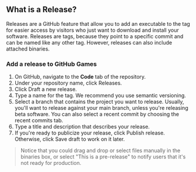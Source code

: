## What is a Release?

Releases are a GitHub feature that allow you to add an executable to the tag for easier access by visitors who just want to download and install your software. Releases are tags, because they point to a specific commit and can be named like any other tag. However, releases can also include attached binaries.

### Add a release to GitHub Games

1. On GitHub, navigate to the **Code** tab of the repository.
1. Under your repository name, click Releases.
1. Click Draft a new release.
1. Type a name for the tag. We recommend you use semantic versioning.
1. Select a branch that contains the project you want to release. Usually, you'll want to release against your main branch, unless you're releasing beta software. You can also select a recent commit by choosing the recent commits tab.
1. Type a title and description that describes your release.
1. If you're ready to publicize your release, click Publish release. Otherwise, click Save draft to work on it later.

> Notice that you could drag and drop or select files manually in the binaries box, or select "This is a pre-release" to notify users that it's not ready for production.
